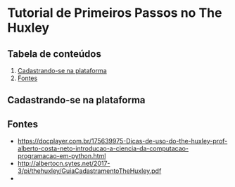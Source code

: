 # Tutorial de Primeiros Passos no The Huxley


## Tabela de conteúdos
1. [Cadastrando-se na plataforma](#cadastro)
2. [Fontes](#fontes)


## Cadastrando-se na plataforma <a name="cadastro"></a>


##

## Fontes <a name="fontes"></a>

* https://docplayer.com.br/175639975-Dicas-de-uso-do-the-huxley-prof-alberto-costa-neto-introducao-a-ciencia-da-computacao-programacao-em-python.html
* http://albertocn.sytes.net/2017-3/pi/thehuxley/GuiaCadastramentoTheHuxley.pdf
* 
